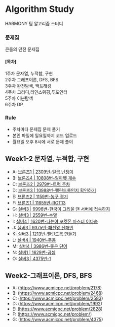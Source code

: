 # Algorithm Study
HARMONY 팀 알고리즘 스터디

### 문제집
큰돌의 던전 문제집
#### [목차]
1주차 문자열, 누적합, 구현    
2주차 그래프이론, DFS, BFS   
3주차 완전탐색, 백트래킹   
4주차 그리디,라인스위핑,투포인터   
5주차 이분탐색   
6주차 DP   

### Rule
- 주차마다 문제집 문제 풀기
- 본인 파일에 일요일까지 코드 업로드
- 월요일 오후 8시에 서로 문제 풀이

## Week1-2 문자열, 누적합, 구현
- A: [브론즈1 | 2309번-일곱 난쟁이](https://www.acmicpc.net/problem/2309)
- B: [브론즈4 | 10808번-알파벳 개수](https://www.acmicpc.net/problem/10808)
- C: [브론즈2 | 2979번-트럭 주차](https://www.acmicpc.net/problem/2979)
- D: [브론즈3 | 10988번-팰린드롬인지 확인하기](https://www.acmicpc.net/problem/10988)
- E: [브론즈2 | 1159번-농구 경기](https://www.acmicpc.net/problem/1159)
- F: [브론즈1 | 11655번-ROT13](https://www.acmicpc.net/problem/11655)
- G: [실버3 | 9996번-한국이 그리울 땐 서버에 접속하지](https://www.acmicpc.net/problem/9996)
- H: [실버3 | 2559번-수열](https://www.acmicpc.net/problem/2559)
- I: [실버4 | 1620번-나는야 포켓몬 마스터 이다솜](https://www.acmicpc.net/problem/1620)
- J: [실버3 | 9375번-패션왕 신해빈](https://www.acmicpc.net/problem/9375)
- K: [실버3 | 1213번-팰린드롬 만들기](https://www.acmicpc.net/problem/1213)
- L: [실버4 | 1940번-주몽](https://www.acmicpc.net/problem/1940)
- M: [실버4 | 3986번-좋은 단어](https://www.acmicpc.net/problem/3986)
- N: [실버1 | 1629번-곱셈](https://www.acmicpc.net/problem/1629)
- O: [실버3 | 4375번-1](https://www.acmicpc.net/problem/4375)

## Week2-그래프이론, DFS, BFS
- A: (https://www.acmicpc.net/problem/2178)
- B: (https://www.acmicpc.net/problem/2468)
- C: (https://www.acmicpc.net/problem/2583)
- D: (https://www.acmicpc.net/problem/1992)
- E: (https://www.acmicpc.net/problem/2828)
- F: (https://www.acmicpc.net/problem/)
- G: (https://www.acmicpc.net/problem/4375)
